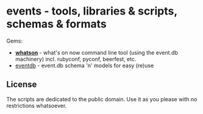 # events - tools, libraries & scripts, schemas & formats

Gems:

- [**whatson**](whatson)  - what's on now command line tool (using the event.db machinery) incl. rubyconf, pyconf, beerfest, etc.
- [eventdb](eventdb) - event.db schema 'n' models for easy (re)use



## License

The scripts are dedicated to the public domain.
Use it as you please with no restrictions whatsoever.

